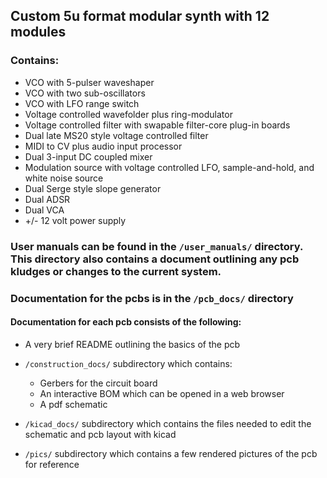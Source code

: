 ## Custom 5u format modular synth with 12 modules

### Contains:
- VCO with 5-pulser waveshaper
- VCO with two sub-oscillators
- VCO with LFO range switch
- Voltage controlled wavefolder plus ring-modulator
- Voltage controlled filter with swapable filter-core plug-in boards
- Dual late MS20 style voltage controlled filter
- MIDI to CV plus audio input processor
- Dual 3-input DC coupled mixer
- Modulation source with voltage controlled LFO, sample-and-hold, and white noise source
- Dual Serge style slope generator
- Dual ADSR
- Dual VCA
- +/- 12 volt power supply

### User manuals can be found in the `/user_manuals/` directory. This directory also contains a document outlining any pcb kludges or changes to the current system.

### Documentation for the pcbs is in the `/pcb_docs/` directory

#### Documentation for each pcb consists of the following:
- A very brief README outlining the basics of the pcb

- `/construction_docs/` subdirectory which contains:
  - Gerbers for the circuit board
  - An interactive BOM which can be opened in a web browser
  - A pdf schematic

- `/kicad_docs/` subdirectory which contains the files needed to edit the schematic and pcb layout with kicad

- `/pics/` subdirectory which contains a few rendered pictures of the pcb for reference
